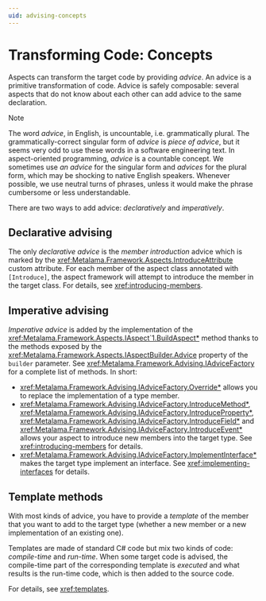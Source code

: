 ```yaml
---
uid: advising-concepts
---
```


# Transforming Code: Concepts

Aspects can transform the target code by providing _advice_. An advice is a primitive transformation of code. Advice is safely composable: several aspects that do not know about each other can add advice to the same declaration.

> [!NOTE]
> The word _advice_, in English, is uncountable, i.e. grammatically plural. The grammatically-correct singular form of _advice_ is _piece of advice_, but it seems very odd to use these words in a software engineering text. In aspect-oriented programming, _advice_ is a countable concept. We sometimes use _an advice_ for the singular form and _advices_ for the plural form, which may be shocking to native English speakers. Whenever possible, we use neutral turns of phrases, unless it would make the phrase cumbersome or less understandable.

There are two ways to add advice: _declaratively_ and _imperatively_.

## Declarative advising

The only _declarative advice_ is the _member introduction_ advice which is marked by the <xref:Metalama.Framework.Aspects.IntroduceAttribute> custom attribute. For each member of the aspect class annotated with `[Introduce]`, the aspect framework will attempt to introduce the member in the target class. For details, see <xref:introducing-members>.

## Imperative advising

_Imperative advice_ is added by the implementation of the <xref:Metalama.Framework.Aspects.IAspect`1.BuildAspect*> method thanks to the methods exposed by the <xref:Metalama.Framework.Aspects.IAspectBuilder.Advice> property of the `builder` parameter. See <xref:Metalama.Framework.Advising.IAdviceFactory> for a complete list of methods. In short:

* <xref:Metalama.Framework.Advising.IAdviceFactory.Override*> allows you to replace the implementation of a type member.
* <xref:Metalama.Framework.Advising.IAdviceFactory.IntroduceMethod*>, <xref:Metalama.Framework.Advising.IAdviceFactory.IntroduceProperty*>, <xref:Metalama.Framework.Advising.IAdviceFactory.IntroduceField*> and <xref:Metalama.Framework.Advising.IAdviceFactory.IntroduceEvent*> allows your aspect to introduce new members into the target type. See <xref:introducing-members> for details.
* <xref:Metalama.Framework.Advising.IAdviceFactory.ImplementInterface*> makes the target type implement an interface. See <xref:implementing-interfaces> for details.

## Template methods

With most kinds of advice, you have to provide a _template_ of the member that you want to add to the target type (whether a new member or a new implementation of an existing one).

Templates are made of standard C# code but mix two kinds of code: _compile-time_ and _run-time_. When some target code is advised, the compile-time part of the corresponding template is _executed_ and what results is the run-time code, which is then added to the source code.

For details, see <xref:templates>.